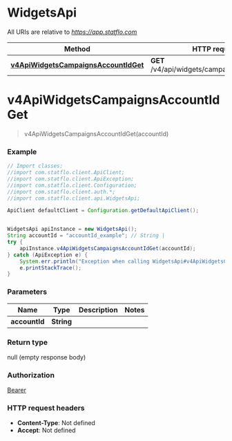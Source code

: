 # WidgetsApi

All URIs are relative to *https://app.statflo.com*

Method | HTTP request | Description
------------- | ------------- | -------------
[**v4ApiWidgetsCampaignsAccountIdGet**](WidgetsApi.md#v4ApiWidgetsCampaignsAccountIdGet) | **GET** /v4/api/widgets/campaigns/{accountId} | 

<a name="v4ApiWidgetsCampaignsAccountIdGet"></a>
# **v4ApiWidgetsCampaignsAccountIdGet**
> v4ApiWidgetsCampaignsAccountIdGet(accountId)



### Example
```java
// Import classes:
//import com.statflo.client.ApiClient;
//import com.statflo.client.ApiException;
//import com.statflo.client.Configuration;
//import com.statflo.client.auth.*;
//import com.statflo.client.api.WidgetsApi;

ApiClient defaultClient = Configuration.getDefaultApiClient();


WidgetsApi apiInstance = new WidgetsApi();
String accountId = "accountId_example"; // String | 
try {
    apiInstance.v4ApiWidgetsCampaignsAccountIdGet(accountId);
} catch (ApiException e) {
    System.err.println("Exception when calling WidgetsApi#v4ApiWidgetsCampaignsAccountIdGet");
    e.printStackTrace();
}
```

### Parameters

Name | Type | Description  | Notes
------------- | ------------- | ------------- | -------------
 **accountId** | **String**|  |

### Return type

null (empty response body)

### Authorization

[Bearer](../README.md#Bearer)

### HTTP request headers

 - **Content-Type**: Not defined
 - **Accept**: Not defined


